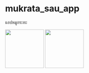 # mukrata_sau_app

แอปหมูกระทะ

<img width="125px" src="https://github.com/TS2811/mukrata_sau_app/assets/165863059/18657195-195b-442b-899c-f4b433144316">

<img width="125px" src="[https://github.com/TS2811/mukrata_sau_app/assets/165863059/18657195-195b-442b-899c-f4b433144316](https://github.com/TS2811/mukrata_sau_app/assets/165863059/a8fb4e6a-e204-433b-91a0-2c4a496a2f4b)">
